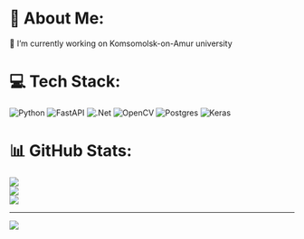 # 💫 About Me:
🔭 I’m currently working on Komsomolsk-on-Amur university<br>


# 💻 Tech Stack:
![Python](https://img.shields.io/badge/python-3670A0?style=for-the-badge&logo=python&logoColor=ffdd54) ![FastAPI](https://img.shields.io/badge/FastAPI-005571?style=for-the-badge&logo=fastapi) ![.Net](https://img.shields.io/badge/.NET-5C2D91?style=for-the-badge&logo=.net&logoColor=white) ![OpenCV](https://img.shields.io/badge/opencv-%23white.svg?style=for-the-badge&logo=opencv&logoColor=white) ![Postgres](https://img.shields.io/badge/postgres-%23316192.svg?style=for-the-badge&logo=postgresql&logoColor=white) ![Keras](https://img.shields.io/badge/Keras-%23D00000.svg?style=for-the-badge&logo=Keras&logoColor=white)
# 📊 GitHub Stats:
![](https://github-readme-stats.vercel.app/api?username=Timsidorin&theme=default&hide_border=false&include_all_commits=true&count_private=false)<br/>
![](https://nirzak-streak-stats.vercel.app/?user=Timsidorin&theme=default&hide_border=false)<br/>
![](https://github-readme-stats.vercel.app/api/top-langs/?username=Timsidorin&theme=default&hide_border=false&include_all_commits=true&count_private=false&layout=compact)

---
[![](https://visitcount.itsvg.in/api?id=Timsidorin&icon=0&color=0)](https://visitcount.itsvg.in)


